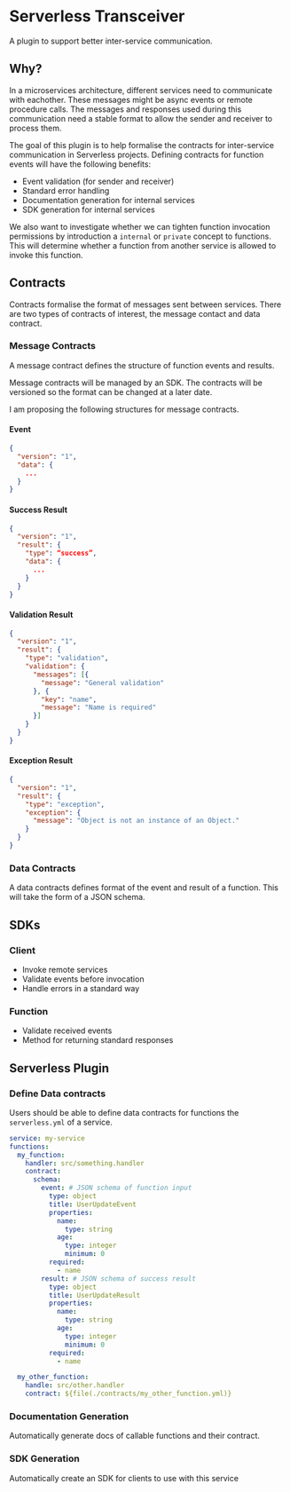 # Serverless Transceiver
A plugin to support better inter-service communication.

## Why?
In a microservices architecture, different services need to communicate with eachother. These messages might be async events or remote procedure calls. The messages and responses used during this communication need a stable format to allow the sender and receiver to process them.

The goal of this plugin is to help formalise the contracts for inter-service communication in Serverless projects. Defining contracts for function events will have the following benefits:

- Event validation (for sender and receiver)
- Standard error handling
- Documentation generation for internal services
- SDK generation for internal services

We also want to investigate whether we can tighten function invocation permissions by introduction a `internal` or `private` concept to functions. This will determine whether a function from another service is allowed to invoke this function.

## Contracts
Contracts formalise the format of messages sent between services. There are two types of contracts of interest, the message contact and data contract.

### Message Contracts
A message contract defines the structure of function events and results.

Message contracts will be managed by an SDK. The contracts will be versioned so the format can be changed at a later date.

I am proposing the following structures for message contracts.

#### Event
```json
{
  "version": "1",
  "data": {
    ...
  }
}
```

#### Success Result
```json
{
  "version": "1",
  "result": {
    "type": “success”,
    "data": {
      ...
    }
  }
}
```


#### Validation Result
```json
{
  "version": "1",
  "result": {
    "type": "validation",
    "validation": {
      "messages": [{
        "message": "General validation"
      }, {
        "key": "name",
        "message": "Name is required"
      }]
    }
  }
}
```

#### Exception Result
```json
{
  "version": "1",
  "result": {
    "type": "exception",
    "exception": {
      "message": "Object is not an instance of an Object."
    }
  }
}
```


### Data Contracts
A data contracts defines format of the event and result of a function. This will take the form of a JSON schema.

## SDKs

### Client
- Invoke remote services
- Validate events before invocation
- Handle errors in a standard way

### Function
- Validate received events
- Method for returning standard responses

## Serverless Plugin

### Define Data contracts
Users should be able to define data contracts for functions the `serverless.yml` of a service.

```yaml
service: my-service
functions:
  my_function:
    handler: src/something.handler
    contract:
      schema: 
        event: # JSON schema of function input
          type: object
          title: UserUpdateEvent
          properties:
            name:
              type: string
            age:
              type: integer
              minimum: 0
          required:
            - name
        result: # JSON schema of success result
          type: object
          title: UserUpdateResult
          properties:
            name:
              type: string
            age:
              type: integer
              minimum: 0
          required:
            - name

  my_other_function:
    handle: src/other.handler
    contract: ${file(./contracts/my_other_function.yml)}
```

### Documentation Generation
Automatically generate docs of callable functions and their contract.

### SDK Generation
Automatically create an SDK for clients to use with this service
